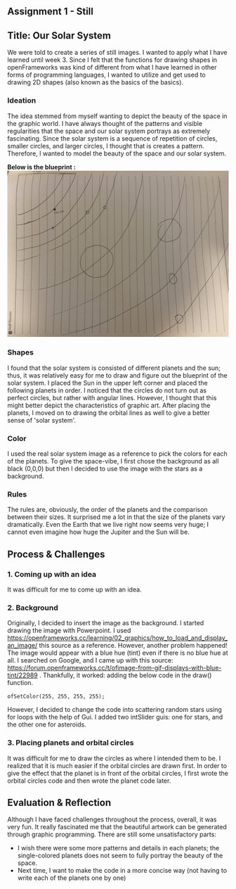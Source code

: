 ## Assignment 1 - Still ##

## Title: Our Solar System  

We were told to create a series of still images. I wanted to apply what I have learned until week 3. Since I felt that the functions for drawing shapes in openFrameworks was kind of different from what I have learned in other forms of programming languages, I wanted to utilize and get used to drawing 2D shapes (also known as the basics of the basics). 

### Ideation

The idea stemmed from myself wanting to depict the beauty of the space in the graphic world. I have always thought of the patterns and visible regularities that the space and our solar system portrays as extremely fascinating. Since the solar system is a sequence of repetition of circles, smaller circles, and larger circles, I thought that is creates a pattern. Therefore, I wanted to model the beauty of the space and our solar system.

**Below is the blueprint :**
![](bin/data/blueprint.jpeg)



### Shapes

I found that the solar system is consisted of different planets and the sun; thus, it was relatively easy for me to draw and figure out the blueprint of the solar system. I placed the Sun in the upper left corner and placed the following planets in order. I noticed that the circles do not turn out as perfect circles, but rather with angular lines. However, I thought that this might better depict the characteristics of graphic art. After placing the planets, I moved on to drawing the orbital lines as well to give a better sense of 'solar system'. 

### Color
I used the real solar system image as a reference to pick the colors for each of the planets. To give the space-vibe, I first chose the background as all black (0,0,0) but then I decided to use the image with the stars as a background. 


### Rules
The rules are, obviously, the order of the planets and the comparison between their sizes. It surprised me a lot in that the size of the planets vary dramatically. Even the Earth that we live right now seems very huge; I cannot even imagine how huge the Jupiter and the Sun will be. 


## Process & Challenges

### 1. Coming up with an idea 

It was difficult for me to come up with an idea. 

### 2. Background


Originally, I decided to insert the image as the background. I started drawing the image with Powerpoint. I used https://openframeworks.cc/learning/02_graphics/how_to_load_and_display_an_image/ this source as a reference. However, another problem happened! The image would appear with a blue hue (tint) even if there is no blue hue at all. I searched on Google, and I came up with this source: https://forum.openframeworks.cc/t/ofimage-from-gif-displays-with-blue-tint/22989 . Thankfully, it worked: adding the below code in the draw() function.

```
ofSetColor(255, 255, 255, 255);
```
However, I decided to change the code into scattering random stars using for loops with the help of Gui. 
I added two intSlider guis: one for stars, and the other one for asteroids.

### 3. Placing planets and orbital circles 

It was difficult for me to draw the circles as where I intended them to be. 
I realized that it is much easier if the orbital circles are drawn first. 
In order to give the effect that the planet is in front of the orbital circles, I first wrote the orbital circles code and then wrote the planet code later.


## Evaluation & Reflection 

Although I have faced challenges throughout the process, overall, it was very fun. 
It really fascinated me that the beautiful artwork can be generated through graphic programming. 
There are still some unsatisfactory parts:
- I wish there were some more patterns and details in each planets; the single-colored planets does not seem to fully portray the beauty of the space.
- Next time, I want to make the code in a more concise way (not having to write each of the planets one by one)


